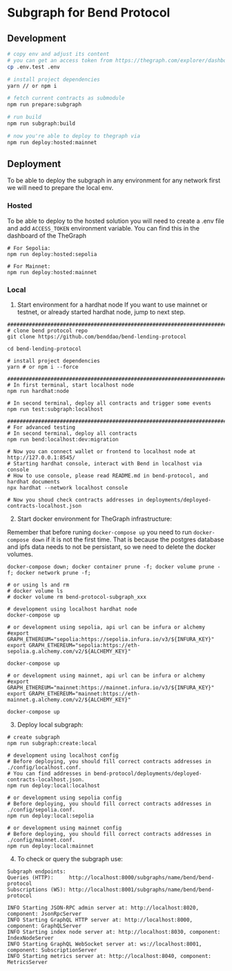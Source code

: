 # Subgraph for Bend Protocol

## Development

```bash
# copy env and adjust its content
# you can get an access token from https://thegraph.com/explorer/dashboard
cp .env.test .env

# install project dependencies
yarn // or npm i

# fetch current contracts as submodule
npm run prepare:subgraph

# run build
npm run subgraph:build

# now you're able to deploy to thegraph via
npm run deploy:hosted:mainnet

```

## Deployment

To be able to deploy the subgraph in any environment for any network first we will need to prepare the local env.

### Hosted

To be able to deploy to the hosted solution you will need to create a .env file and add `ACCESS_TOKEN` environment variable. You can find this in the dashboard of the TheGraph

```shell
# For Sepolia:
npm run deploy:hosted:sepolia

# For Mainnet:
npm run deploy:hosted:mainnet
```

### Local
1. Start environment for a hardhat node
If you want to use mainnet or testnet, or already started hardhat node, jump to next step.

```shell
################################################################################
# clone bend protocol repo
git clone https://github.com/benddao/bend-lending-protocol

cd bend-lending-protocol

# install project dependencies
yarn # or npm i --force

################################################################################
# In first terminal, start localhost node
npm run hardhat:node

# In second terminal, deploy all contracts and trigger some events
npm run test:subgraph:localhost

################################################################################
# For advanced testing
# In second terminal, deploy all contracts
npm run bend:localhost:dev:migration

# Now you can connect wallet or frontend to localhost node at http://127.0.0.1:8545/
# Starting hardhat console, interact with Bend in localhost via console
# How to use console, please read README.md in bend-protocol, and hardhat documents
npx hardhat --network localhost console

# Now you shoud check contracts addresses in deployments/deployed-contracts-localhost.json
```

2. Start docker environment for TheGraph infrastructure:

Remember that before runing `docker-compose up` you need to run `docker-compose down` if it is not the first time.
That is because the postgres database and ipfs data needs to not be persistant, so we need to delete the docker volumes.

```shell
docker-compose down; docker container prune -f; docker volume prune -f; docker network prune -f;

# or using ls and rm
# docker volume ls
# docker volume rm bend-protocol-subgraph_xxx

```

```shell
# development using localhost hardhat node
docker-compose up

# or development using sepolia, api url can be infura or alchemy
#export GRAPH_ETHEREUM="sepolia:https://sepolia.infura.io/v3/${INFURA_KEY}"
export GRAPH_ETHEREUM="sepolia:https://eth-sepolia.g.alchemy.com/v2/${ALCHEMY_KEY}"

docker-compose up

# or development using mainnet, api url can be infura or alchemy
#export GRAPH_ETHEREUM="mainnet:https://mainnet.infura.io/v3/${INFURA_KEY}"
export GRAPH_ETHEREUM="mainnet:https://eth-mainnet.g.alchemy.com/v2/${ALCHEMY_KEY}"

docker-compose up

```

3. Deploy local subgraph:

```shell
# create subgraph
npm run subgraph:create:local

# development using localhost config
# Before deploying, you should fill correct contracts addresses in ./config/localhost.conf.
# You can find addresses in bend-protocol/deployments/deployed-contracts-localhost.json.
npm run deploy:local:localhost

# or development using sepolia config
# Before deploying, you should fill correct contracts addresses in ./config/sepolia.conf.
npm run deploy:local:sepolia

# or development using mainnet config
# Before deploying, you should fill correct contracts addresses in ./config/mainnet.conf.
npm run deploy:local:mainnet

```

4. To check or query the subgraph use:

```
Subgraph endpoints:
Queries (HTTP):     http://localhost:8000/subgraphs/name/bend/bend-protocol
Subscriptions (WS): http://localhost:8001/subgraphs/name/bend/bend-protocol

INFO Starting JSON-RPC admin server at: http://localhost:8020, component: JsonRpcServer
INFO Starting GraphQL HTTP server at: http://localhost:8000, component: GraphQLServer
INFO Starting index node server at: http://localhost:8030, component: IndexNodeServer
INFO Starting GraphQL WebSocket server at: ws://localhost:8001, component: SubscriptionServer
INFO Starting metrics server at: http://localhost:8040, component: MetricsServer

```
